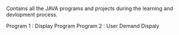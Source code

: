 Contains all the JAVA programs and projects during the learning and devlopment process.

Program 1 : Display Program
Program 2 : User Demand Dispaly 
